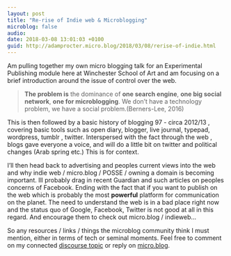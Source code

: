 ```yaml
---
layout: post
title: "Re-rise of Indie web & Microblogging"
microblog: false
audio: 
date: 2018-03-08 13:01:03 +0100
guid: http://adamprocter.micro.blog/2018/03/08/rerise-of-indie.html
---
```

Am pulling together my own micro blogging talk for an Experimental Publishing module here at Winchester School of Art and am focusing on a brief introduction around the issue of control over the web.

>**The problem is** the dominance of **one search engine**, **one big social network**, **one for microblogging**. We don’t have a technology problem, we have a social problem.(Berners-Lee, 2016) 

This is then followed by a basic history of blogging 97 - circa 2012/13 ,  covering basic tools such as open diary, blogger,  live journal, typepad, wordpress, tumblr , twitter. Interspersed with the fact through the web , blogs gave everyone a voice, and will do a little bit on twitter and political changes (Arab spring etc.) This is for context. 

I’ll then head back to advertising and peoples current views into the web and why indie web / micro.blog / POSSE / owning a domain is becoming important. Ill probably drag in recent Guardian and such articles on peoples concerns of Facebook. Ending with the fact that if you want to publish on the web which is probably the most **powerful** platform for communication on the planet. The need to understand the web is in a bad place right now and the status quo of Google, Facebook, Twitter is not good at all in this regard. And encourage them to check out micro.blog / indieweb…

So any resources / links / things the microblog community think I must mention, either in terms of tech or seminal moments. Feel free to comment on my connected [discourse topic](https://discourse.adamprocter.co.uk/t/re-rise-of-indie-web-microblogging/191) or reply on [micro.blog](https://micro.blog/adamprocter).  
